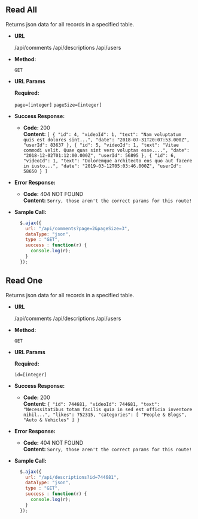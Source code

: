 **Read All**
----
  Returns json data for all records in a specified table.

* **URL**

  /api/comments
  /api/descriptions
  /api/users

* **Method:**

  `GET`
  
*  **URL Params**

   **Required:**
 
   `page=[integer]`
   `pageSize=[integer]`

* **Success Response:**

  * **Code:** 200 <br />
    **Content:** `[
    {
        "id": 4,
        "videoId": 1,
        "text": "Nam voluptatum quis est dolores sint...",
        "date": "2018-07-31T20:07:53.000Z",
        "userId": 83637
    },
    {
        "id": 5,
        "videoId": 1,
        "text": "Vitae commodi velit. Quae quas sint vero voluptas esse....",
        "date": "2018-12-02T01:12:00.000Z",
        "userId": 56895
    },
    {
        "id": 6,
        "videoId": 1,
        "text": "Doloremque architecto eos quo aut facere in iusto...",
        "date": "2019-03-12T05:03:46.000Z",
        "userId": 58650
    }
]`
 
* **Error Response:**

  * **Code:** 404 NOT FOUND <br />
      **Content:** `Sorry, those aren't the correct params for this route!`

* **Sample Call:**

  ```javascript
    $.ajax({
      url: "/api/comments?page=2&pageSize=3",
      dataType: "json",
      type : "GET",
      success : function(r) {
        console.log(r);
      }
    });

**Read One**
----
  Returns json data for all records in a specified table.

* **URL**

  /api/comments
  /api/descriptions
  /api/users

* **Method:**

  `GET`
  
*  **URL Params**

   **Required:**
 
   `id=[integer]`

* **Success Response:**

  * **Code:** 200 <br />
    **Content:** `{
    "id": 744681,
    "videoId": 744681,
    "text": "Necessitatibus totam facilis quia in sed est officia inventore nihil...",
    "likes": 752315,
    "categories": [
        "People & Blogs",
        "Auto & Vehicles"
    ]
}`
 
* **Error Response:**

  * **Code:** 404 NOT FOUND <br />
      **Content:** `Sorry, those aren't the correct params for this route!`

* **Sample Call:**

  ```javascript
    $.ajax({
      url: "/api/descriptions?id=744681",
      dataType: "json",
      type : "GET",
      success : function(r) {
        console.log(r);
      }
    });
